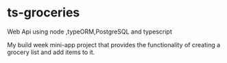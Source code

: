 # ts-groceries
Web Api using node ,typeORM,PostgreSQL and typescript

My build week mini-app project that provides the functionality of creating a grocery list and add items to it. 

